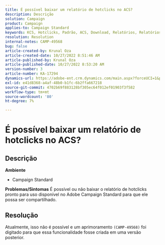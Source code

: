 ```yaml
---
title: É possível baixar um relatório de hotclicks no ACS?
description: Descrição
solution: Campaign
product: Campaign
applies-to: Campaign Standard
keywords: KCS, Hotclicks, Padrão, ACS, Download, Relatórios, Relatórios
resolution: Resolution
internal-notes: CAMP-49568
bug: false
article-created-by: Krunal Oza
article-created-date: 10/27/2022 8:51:46 AM
article-published-by: Krunal Oza
article-published-date: 10/27/2022 8:53:20 AM
version-number: 3
article-number: KA-17294
dynamics-url: https://adobe-ent.crm.dynamics.com/main.aspx?forceUCI=1&pagetype=entityrecord&etn=knowledgearticle&id=0ecd9090-d455-ed11-bba2-6045bd006c82
exl-id: e41d8368-a4af-48b0-b1fc-6b2ffa667218
source-git-commit: 4702b69f883128bf305ec64f012ef01903f3f582
workflow-type: tm+mt
source-wordcount: '80'
ht-degree: 7%

---
```


# É possível baixar um relatório de hotclicks no ACS?

## Descrição

<b>Ambiente</b>
- Campaign Standard



<b>Problemas/Sintomas</b>
É possível ou não baixar o relatório de hotclicks pronto para uso disponível no Adobe Campaign Standard para que ele possa ser compartilhado.


## Resolução


Atualmente, isso não é possível e um aprimoramento `(CAMP-49568)` foi digitado para que essa funcionalidade fosse criada em uma versão posterior.
